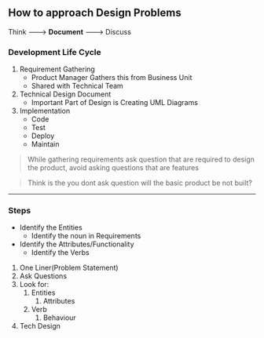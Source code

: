 ## How to approach Design Problems
 Think ---> **Document**  --->  Discuss 

### Development Life Cycle
1. Requirement Gathering
   - Product Manager Gathers this from Business Unit
   - Shared with Technical Team
2. Technical Design Document
   - Important Part of Design is Creating UML Diagrams
3. Implementation
   - Code
   - Test 
   - Deploy
   - Maintain

>While gathering requirements ask question that are required to design the product, avoid asking questions that are features

> Think is the you dont ask question will the basic product be not built?

-----

### Steps
- Identify the Entities 
  - Identify the noun in Requirements 
- Identify the Attributes/Functionality
  - Identify the Verbs

1. One Liner(Problem Statement)
2. Ask Questions
3. Look for:
   1. Entities
      1. Attributes
   2. Verb
      1. Behaviour
4. Tech Design

